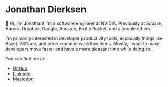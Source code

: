 # Jonathan Dierksen

👋 Hi, I’m Jonathan! I'm a software engineer at NVIDIA. Previously at Square, Aurora, Dropbox,
Google, Amazon, Bottle Rocket, and a couple others.

I'm primarily interested in developer productivity tools, especially things like Bazel, VSCode, 
and other common workflow items. Mostly, I want to make developers move faster and have a more
pleasant time while doing so.

You can find me at:
* [GitHub](https://www.github.com/dierksen)
* [LinkedIn](https://www.linkedin.com/in/jonathandierksen/)
* <a rel="me" href="https://techhub.social/@dierksen">Mastodon</a>

